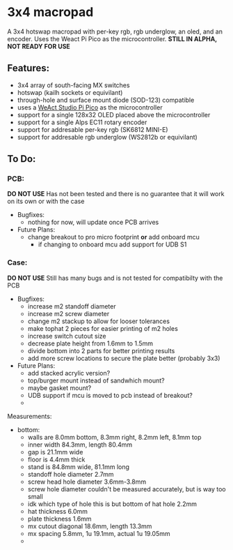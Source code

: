 # 3x4 macropad
A 3x4 hotswap macropad with per-key rgb, rgb underglow, an oled, and an encoder. Uses the Weact Pi Pico as the microcontroller.
**STILL IN ALPHA, NOT READY FOR USE**
## Features:
- 3x4 array of south-facing MX switches
- hotswap (kailh sockets or equivilant)
- through-hole and surface mount diode (SOD-123) compatible
- uses a [WeAct Studio Pi Pico](https://www.aliexpress.us/item/3256803521775546.html?spm=a2g0o.productlist.main.21.2b183894Ed1md6&algo_pvid=a2d29449-dd97-4924-b1b0-dca670c23c11&algo_exp_id=a2d29449-dd97-4924-b1b0-dca670c23c11-10&pdp_npi=3%40dis%21USD%214.08%213.96%21%21%21%21%21%40212272e216815772675866023d071b%2112000026898823783%21sea%21US%214210481755&curPageLogUid=xUKSE3v0SzRr) as the microcontroller 
- support for a single 128x32 OLED placed above the microcontroller
- support for a single Alps EC11 rotary encoder
- support for addresable per-key rgb (SK6812 MINI-E)
- support for addresable rgb underglow (WS2812b or equivilant)

## To Do:
### PCB:
**DO NOT USE**
    Has not been tested and there is no guarantee that it will work on its own or with the case
- Bugfixes:
    -   nothing for now, will update once PCB arrives
- Future Plans:
    -   change breakout to pro micro footprint **or** add onboard mcu
        - if changing to onboard mcu add support for UDB S1
### Case:
**DO NOT USE**
    Still has many bugs and is not tested for compatibilty with the PCB
- Bugfixes:
    -   increase m2 standoff diameter
    -   increase m2 screw diameter
    -   change m2 stackup to allow for looser tolerances
    -   make tophat 2 pieces for easier printing of m2 holes
    -   increase switch cutout size
    -   decrease plate height from 1.6mm to 1.5mm
    -   divide bottom into 2 parts for better printing results
    -   add more screw locations to secure the plate better (probably 3x3)
- Future Plans:
    -   add stacked acrylic version?
    -   top/burger mount instead of sandwhich mount?
    -   maybe gasket mount?
    -   UDB support if mcu is moved to pcb instead of breakout?
    -   





Measurements:
- bottom:
    - walls are 8.0mm bottom, 8.3mm right, 8.2mm left, 8.1mm top
    - inner width 84.3mm, length 80.4mm
    - gap is 21.1mm wide
    - floor is 4.4mm thick
    - stand is 84.8mm wide, 81.1mm long
    - standoff hole diameter 2.7mm
    - screw head hole diameter 3.6mm-3.8mm
    - screw hole diameter couldn't be measured accurately, but is way too small
    - idk which type of hole this is but bottom of hat hole 2.2mm
    - hat thickness 6.0mm
    - plate thickness 1.6mm
    - mx cutout diagonal 18.6mm, length 13.3mm
    - mx spacing 5.8mm, 1u 19.1mm, actual 1u 19.05mm
    - 